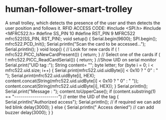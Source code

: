 # human-follower-smart-trolley
A small trolley, which detects the presence of the user and then detects the user position and follows it.
RFID ACCESS CODE: 
#include <SPI.h> 
#include <MFRC522.h> 
#define SS_PIN 10 
#define RST_PIN 9 
MFRC522 mfrc522(SS_PIN, RST_PIN); 
void setup() 
{ 
Serial.begin(9600); 
SPI.begin(); 
mfrc522.PCD_Init();
Serial.println("Scan the card to be accessed...");
Serial.println();
} 
void loop()
{ 
// Look for new cards if ( ! mfrc522.PICC_IsNewCardPresent()) 
{
return;
} 
// Select one of the cards 
if ( ! mfrc522.PICC_ReadCardSerial()) 
{
return;
} 
//Show UID on serial monitor
Serial.print("UID tag :");
String content= ""; 
byte letter; 
for (byte i = 0; i < mfrc522.uid.size; i++) 
{
Serial.print(mfrc522.uid.uidByte[i] < 0x10 ? " 0" : " ");
Serial.print(mfrc522.uid.uidByte[i], HEX);
content.concat(String(mfrc522.uid.uidByte[i] < 0x10 ? " 0" : " ")); 
content.concat(String(mfrc522.uid.uidByte[i], HEX)); 
} 
Serial.println(); 
Serial.print("Message : "); 
content.toUpperCase();
if (content.substring(1) == "----------------------") // enter the UID of the tag 
{
Serial.println("Authorized access");
Serial.println(); 
// if required we can add led blink 
delay(3000); 
}
else 
{ 
Serial.println(" Access denied") // can add buzzer 
delay(3000);
}
}
